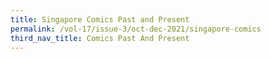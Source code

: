 ```yaml
---
title: Singapore Comics Past and Present
permalink: /vol-17/issue-3/oct-dec-2021/singapore-comics
third_nav_title: Comics Past And Present
---
```

